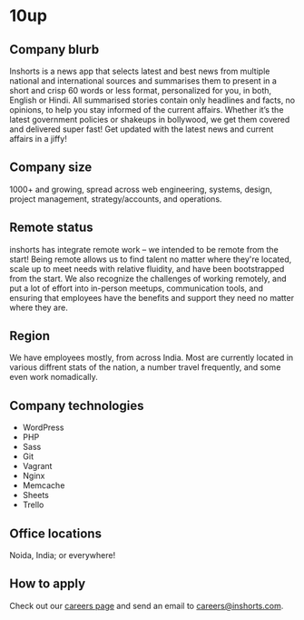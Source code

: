 # 10up

## Company blurb

Inshorts is a news app that selects latest and best news from multiple national and international sources and summarises them to present in a short and crisp 60 words or less format, personalized for you, in both, English or Hindi. 
All summarised stories contain only headlines and facts, no opinions, to help you stay informed of the current affairs. 
Whether it’s the latest government policies or shakeups in bollywood, we get them covered and delivered super fast! 
Get updated with the latest news and current affairs in a jiffy!

## Company size

1000+ and growing, spread across web engineering, systems, design, project management, strategy/accounts, and operations.

## Remote status

inshorts has integrate remote work – we intended to be remote from the start! Being remote allows us to find talent no matter where they're located, scale up to meet needs with relative fluidity, and have been bootstrapped from the start. We also recognize the challenges of working remotely, and put a lot of effort into in-person meetups, communication tools, and ensuring that employees have the benefits and support they need no matter where they are.

## Region

We have employees mostly, from across India. Most are currently located in various diffrent stats of the nation, a number travel frequently, and some even work nomadically.

## Company technologies

* WordPress
* PHP
* Sass
* Git
* Vagrant
* Nginx
* Memcache
* Sheets
* Trello

## Office locations

Noida, India; or everywhere!

## How to apply

Check out our [careers page](https://inshorts.zohorecruit.com/careers) and send an email to careers@inshorts.com. 
